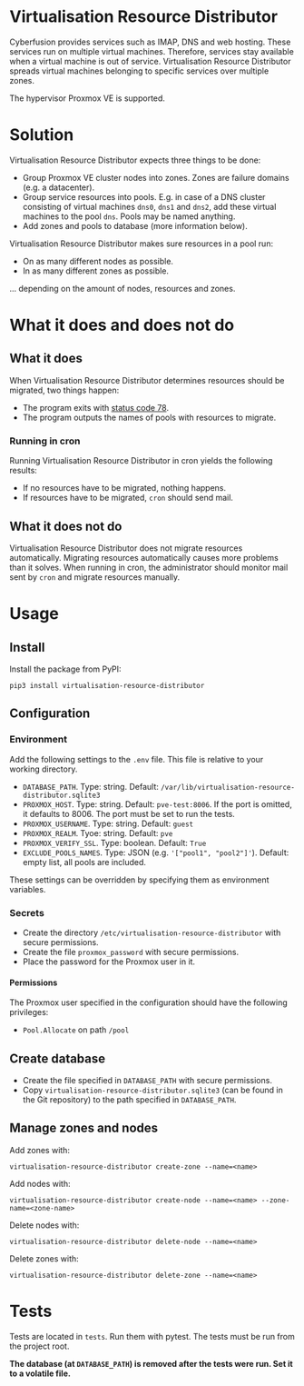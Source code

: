 # Virtualisation Resource Distributor

Cyberfusion provides services such as IMAP, DNS and web hosting. These services run on multiple virtual machines. Therefore, services stay available when a virtual machine is out of service. Virtualisation Resource Distributor spreads virtual machines belonging to specific services over multiple zones.

The hypervisor Proxmox VE is supported.

# Solution

Virtualisation Resource Distributor expects three things to be done:

* Group Proxmox VE cluster nodes into zones. Zones are failure domains (e.g. a datacenter).
* Group service resources into pools. E.g. in case of a DNS cluster consisting of virtual machines `dns0`, `dns1` and `dns2`, add these virtual machines to the pool `dns`. Pools may be named anything.
* Add zones and pools to database (more information below).

Virtualisation Resource Distributor makes sure resources in a pool run:

* On as many different nodes as possible.
* In as many different zones as possible.

... depending on the amount of nodes, resources and zones.

# What it does and does not do

## What it does

When Virtualisation Resource Distributor determines resources should be migrated, two things happen:

* The program exits with [status code 78](https://www.freebsd.org/cgi/man.cgi?query=sysexits).
* The program outputs the names of pools with resources to migrate.

### Running in cron

Running Virtualisation Resource Distributor in cron yields the following results:

* If no resources have to be migrated, nothing happens.
* If resources have to be migrated, `cron` should send mail.

## What it does not do

Virtualisation Resource Distributor does not migrate resources automatically. Migrating resources automatically causes more problems than it solves. When running in cron, the administrator should monitor mail sent by `cron` and migrate resources manually.

# Usage

## Install

Install the package from PyPI:

    pip3 install virtualisation-resource-distributor

## Configuration

### Environment

Add the following settings to the `.env` file. This file is relative to your working directory.

* `DATABASE_PATH`. Type: string. Default: `/var/lib/virtualisation-resource-distributor.sqlite3`
* `PROXMOX_HOST`. Type: string. Default: `pve-test:8006`. If the port is omitted, it defaults to 8006. The port must be set to run the tests.
* `PROXMOX_USERNAME`. Type: string. Default: `guest`
* `PROXMOX_REALM`. Tyoe: string. Default: `pve`
* `PROXMOX_VERIFY_SSL`. Type: boolean. Default: `True`
* `EXCLUDE_POOLS_NAMES`. Type: JSON (e.g. `'["pool1", "pool2"]'`). Default: empty list, all pools are included.

These settings can be overridden by specifying them as environment variables.

### Secrets

* Create the directory `/etc/virtualisation-resource-distributor` with secure permissions.
* Create the file `proxmox_password` with secure permissions.
* Place the password for the Proxmox user in it.

#### Permissions

The Proxmox user specified in the configuration should have the following privileges:

* `Pool.Allocate` on path `/pool`

## Create database

* Create the file specified in `DATABASE_PATH` with secure permissions.
* Copy `virtualisation-resource-distributor.sqlite3` (can be found in the Git repository) to the path specified in `DATABASE_PATH`.

## Manage zones and nodes

Add zones with:

    virtualisation-resource-distributor create-zone --name=<name>

Add nodes with:

    virtualisation-resource-distributor create-node --name=<name> --zone-name=<zone-name>

Delete nodes with:

    virtualisation-resource-distributor delete-node --name=<name>

Delete zones with:

    virtualisation-resource-distributor delete-zone --name=<name>

# Tests

Tests are located in `tests`. Run them with pytest. The tests must be run from the project root.

**The database (at `DATABASE_PATH`) is removed after the tests were run. Set it to a volatile file.**
